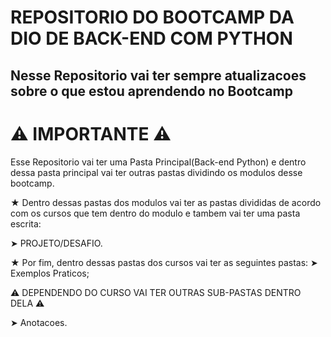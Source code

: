 # REPOSITORIO DO BOOTCAMP DA DIO DE BACK-END COM PYTHON


## Nesse Repositorio vai ter sempre atualizacoes sobre o que estou aprendendo no Bootcamp




# ⚠️ IMPORTANTE ⚠️

Esse Repositorio vai ter uma Pasta Principal(Back-end Python) e dentro dessa pasta principal vai ter outras pastas dividindo os modulos desse bootcamp.

★ Dentro dessas pastas dos modulos vai ter as pastas divididas de acordo com os cursos que tem dentro do modulo 
e tambem vai ter uma pasta escrita:

➤ PROJETO/DESAFIO.

★ Por fim, dentro dessas pastas dos cursos vai ter as seguintes pastas:
➤ Exemplos Praticos;

⚠️ DEPENDENDO DO CURSO VAI TER OUTRAS SUB-PASTAS DENTRO DELA ⚠️

➤ Anotacoes.
